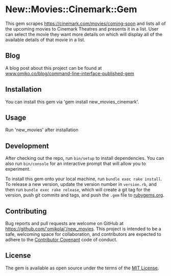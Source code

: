 # New::Movies::Cinemark::Gem

This gem scrapes https://cinemark.com/movies/coming-soon and lists all of the upcoming movies to Cinemark Theatres and presents it in a list. User can select the movie they want more details on which will display all of the available details of that movie in a list.

## Blog

A blog post about this project can be found at www.omiko.co/blog/command-line-interface-published-gem

## Installation

You can install this gem via 'gem install new_movies_cinemark'. 

## Usage

Run 'new_movies' after installation

## Development

After checking out the repo, run `bin/setup` to install dependencies. You can also run `bin/console` for an interactive prompt that will allow you to experiment.

To install this gem onto your local machine, run `bundle exec rake install`. To release a new version, update the version number in `version.rb`, and then run `bundle exec rake release`, which will create a git tag for the version, push git commits and tags, and push the `.gem` file to [rubygems.org](https://rubygems.org).

## Contributing

Bug reports and pull requests are welcome on GitHub at https://github.com/'omikolaj'/new_movies. This project is intended to be a safe, welcoming space for collaboration, and contributors are expected to adhere to the [Contributor Covenant](http://contributor-covenant.org) code of conduct.

## License

The gem is available as open source under the terms of the [MIT License](http://opensource.org/licenses/MIT).

